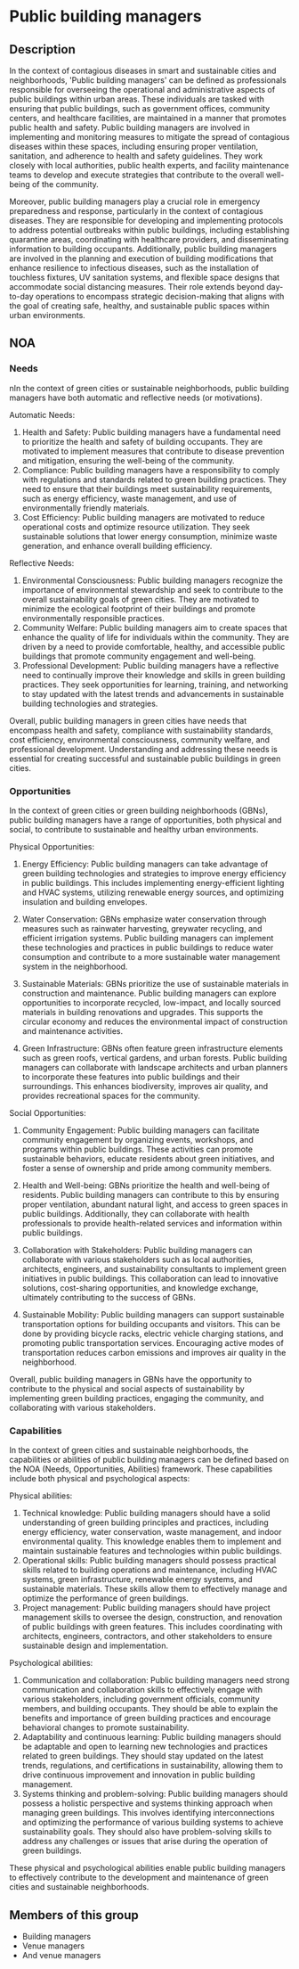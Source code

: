 # Public building managers

## Description

In the context of contagious diseases in smart and sustainable cities and neighborhoods, 'Public building managers' can be defined as professionals responsible for overseeing the operational and administrative aspects of public buildings within urban areas. These individuals are tasked with ensuring that public buildings, such as government offices, community centers, and healthcare facilities, are maintained in a manner that promotes public health and safety. Public building managers are involved in implementing and monitoring measures to mitigate the spread of contagious diseases within these spaces, including ensuring proper ventilation, sanitation, and adherence to health and safety guidelines. They work closely with local authorities, public health experts, and facility maintenance teams to develop and execute strategies that contribute to the overall well-being of the community.

Moreover, public building managers play a crucial role in emergency preparedness and response, particularly in the context of contagious diseases. They are responsible for developing and implementing protocols to address potential outbreaks within public buildings, including establishing quarantine areas, coordinating with healthcare providers, and disseminating information to building occupants. Additionally, public building managers are involved in the planning and execution of building modifications that enhance resilience to infectious diseases, such as the installation of touchless fixtures, UV sanitation systems, and flexible space designs that accommodate social distancing measures. Their role extends beyond day-to-day operations to encompass strategic decision-making that aligns with the goal of creating safe, healthy, and sustainable public spaces within urban environments.

## NOA

### Needs

nIn the context of green cities or sustainable neighborhoods, public building managers have both automatic and reflective needs (or motivations). 

Automatic Needs:
1. Health and Safety: Public building managers have a fundamental need to prioritize the health and safety of building occupants. They are motivated to implement measures that contribute to disease prevention and mitigation, ensuring the well-being of the community.
2. Compliance: Public building managers have a responsibility to comply with regulations and standards related to green building practices. They need to ensure that their buildings meet sustainability requirements, such as energy efficiency, waste management, and use of environmentally friendly materials.
3. Cost Efficiency: Public building managers are motivated to reduce operational costs and optimize resource utilization. They seek sustainable solutions that lower energy consumption, minimize waste generation, and enhance overall building efficiency.

Reflective Needs:
1. Environmental Consciousness: Public building managers recognize the importance of environmental stewardship and seek to contribute to the overall sustainability goals of green cities. They are motivated to minimize the ecological footprint of their buildings and promote environmentally responsible practices.
2. Community Welfare: Public building managers aim to create spaces that enhance the quality of life for individuals within the community. They are driven by a need to provide comfortable, healthy, and accessible public buildings that promote community engagement and well-being.
3. Professional Development: Public building managers have a reflective need to continually improve their knowledge and skills in green building practices. They seek opportunities for learning, training, and networking to stay updated with the latest trends and advancements in sustainable building technologies and strategies.

Overall, public building managers in green cities have needs that encompass health and safety, compliance with sustainability standards, cost efficiency, environmental consciousness, community welfare, and professional development. Understanding and addressing these needs is essential for creating successful and sustainable public buildings in green cities.

### Opportunities

In the context of green cities or green building neighborhoods (GBNs), public building managers have a range of opportunities, both physical and social, to contribute to sustainable and healthy urban environments. 

Physical Opportunities:
1. Energy Efficiency: Public building managers can take advantage of green building technologies and strategies to improve energy efficiency in public buildings. This includes implementing energy-efficient lighting and HVAC systems, utilizing renewable energy sources, and optimizing insulation and building envelopes.

2. Water Conservation: GBNs emphasize water conservation through measures such as rainwater harvesting, greywater recycling, and efficient irrigation systems. Public building managers can implement these technologies and practices in public buildings to reduce water consumption and contribute to a more sustainable water management system in the neighborhood.

3. Sustainable Materials: GBNs prioritize the use of sustainable materials in construction and maintenance. Public building managers can explore opportunities to incorporate recycled, low-impact, and locally sourced materials in building renovations and upgrades. This supports the circular economy and reduces the environmental impact of construction and maintenance activities.

4. Green Infrastructure: GBNs often feature green infrastructure elements such as green roofs, vertical gardens, and urban forests. Public building managers can collaborate with landscape architects and urban planners to incorporate these features into public buildings and their surroundings. This enhances biodiversity, improves air quality, and provides recreational spaces for the community.

Social Opportunities:
1. Community Engagement: Public building managers can facilitate community engagement by organizing events, workshops, and programs within public buildings. These activities can promote sustainable behaviors, educate residents about green initiatives, and foster a sense of ownership and pride among community members.

2. Health and Well-being: GBNs prioritize the health and well-being of residents. Public building managers can contribute to this by ensuring proper ventilation, abundant natural light, and access to green spaces in public buildings. Additionally, they can collaborate with health professionals to provide health-related services and information within public buildings.

3. Collaboration with Stakeholders: Public building managers can collaborate with various stakeholders such as local authorities, architects, engineers, and sustainability consultants to implement green initiatives in public buildings. This collaboration can lead to innovative solutions, cost-sharing opportunities, and knowledge exchange, ultimately contributing to the success of GBNs.

4. Sustainable Mobility: Public building managers can support sustainable transportation options for building occupants and visitors. This can be done by providing bicycle racks, electric vehicle charging stations, and promoting public transportation services. Encouraging active modes of transportation reduces carbon emissions and improves air quality in the neighborhood.

Overall, public building managers in GBNs have the opportunity to contribute to the physical and social aspects of sustainability by implementing green building practices, engaging the community, and collaborating with various stakeholders.

### Capabilities

In the context of green cities and sustainable neighborhoods, the capabilities or abilities of public building managers can be defined based on the NOA (Needs, Opportunities, Abilities) framework. These capabilities include both physical and psychological aspects:

Physical abilities:
1. Technical knowledge: Public building managers should have a solid understanding of green building principles and practices, including energy efficiency, water conservation, waste management, and indoor environmental quality. This knowledge enables them to implement and maintain sustainable features and technologies within public buildings.
2. Operational skills: Public building managers should possess practical skills related to building operations and maintenance, including HVAC systems, green infrastructure, renewable energy systems, and sustainable materials. These skills allow them to effectively manage and optimize the performance of green buildings.
3. Project management: Public building managers should have project management skills to oversee the design, construction, and renovation of public buildings with green features. This includes coordinating with architects, engineers, contractors, and other stakeholders to ensure sustainable design and implementation.

Psychological abilities:
1. Communication and collaboration: Public building managers need strong communication and collaboration skills to effectively engage with various stakeholders, including government officials, community members, and building occupants. They should be able to explain the benefits and importance of green building practices and encourage behavioral changes to promote sustainability.
2. Adaptability and continuous learning: Public building managers should be adaptable and open to learning new technologies and practices related to green buildings. They should stay updated on the latest trends, regulations, and certifications in sustainability, allowing them to drive continuous improvement and innovation in public building management.
3. Systems thinking and problem-solving: Public building managers should possess a holistic perspective and systems thinking approach when managing green buildings. This involves identifying interconnections and optimizing the performance of various building systems to achieve sustainability goals. They should also have problem-solving skills to address any challenges or issues that arise during the operation of green buildings.

These physical and psychological abilities enable public building managers to effectively contribute to the development and maintenance of green cities and sustainable neighborhoods.

## Members of this group

* Building managers
* Venue managers
* And venue managers